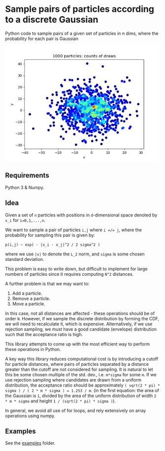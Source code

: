 # Sample pairs of particles according to a discrete Gaussian
Python code to sample pairs of a given set of particles in n dims, where the probability for each pair is Gaussian

<img src="examples/figures/sample_2d_counts.png" width="500">

## Requirements

Python 3 & Numpy.

## Idea

Given a set of `n` particles with positions in `d`-dimensional space denoted by `x_i` for `i=0,1,...,n`.

We want to sample a pair of particles `i,j` where `i =/= j`, where the probability for sampling this pair is given by:
```
p(i,j) ~ exp( - |x_i - x_j|^2 / 2 sigma^2 )
```
where we use `|x|` to denote the `L_2` norm, and `sigma` is some chosen standard deviation.

This problem is easy to write down, but difficult to implement for large numbers of particles since it requires computing `N^2` distances.

A further problem is that we may want to:
 1. Add a particle.
 2. Remove a particle.
 3. Move a particle.

In this case, not all distances are affected - these operations should be of order `N`. However, if we sample the discrete distribution by forming the CDF, we will need to recalculate it, which is expensive. Alternatively, if we use rejection sampling, we must have a good candidate (envelope) distribution such that the acceptance ratio is high.

This library attempts to come up with the most efficient way to perform these operations in Python.

A key way this library reduces computational cost is by introducing a cutoff for particle distances, where pairs of particles separated by a distance greater than the cutoff are not considered for sampling. It is natural to let this be some chosen multiple of the std. dev., i.e. `m*sigma` for some `m`. If we use rejection sampling where candidates are drawn from a uniform distribution, the acceptance ratio should be approximately `( sqrt(2 * pi) * sigma ) / ( 2 * m * sigma ) = 1.253 / m`. (in the first equation: the area of the Gaussian is `1`, divided by the area of the uniform distribution of width `2 * m * sigma` and height `1 / (sqrt(2 * pi) * sigma )`).

In general, we avoid all use of for loops, and rely extensively on array operations using numpy.

## Examples

See the [examples](examples) folder.
